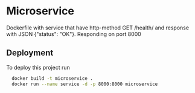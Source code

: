 
# Microservice
Dockerfile with service that have http-method  GET /health/ and response with JSON {"status": "OK"}. Responding on port 8000




## Deployment

To deploy this project run

```bash
  docker build -t microservice .
  docker run --name service -d -p 8000:8000 microservice
```


